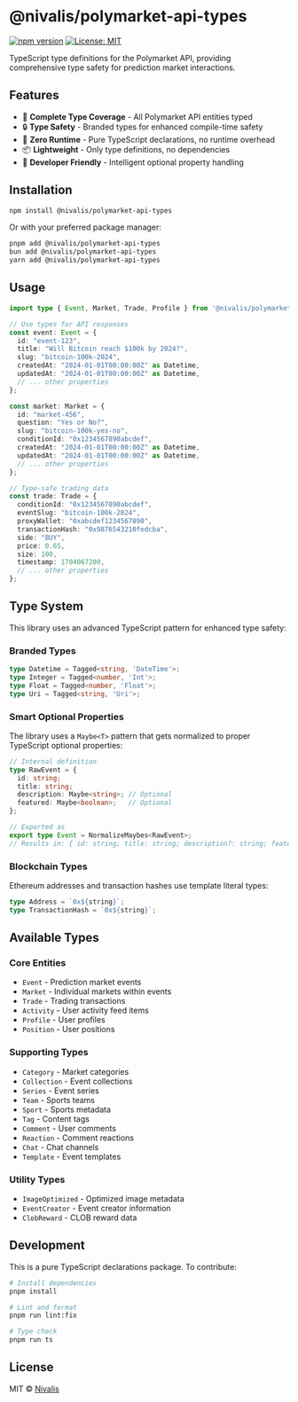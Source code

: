 # @nivalis/polymarket-api-types

[![npm version](https://badge.fury.io/js/@nivalis%2Fpolymarket-api-types.svg)](https://badge.fury.io/js/@nivalis%2Fpolymarket-api-types)
[![License: MIT](https://img.shields.io/badge/License-MIT-yellow.svg)](https://opensource.org/licenses/MIT)

TypeScript type definitions for the Polymarket API, providing comprehensive type safety for prediction market interactions.

## Features

- 🎯 **Complete Type Coverage** - All Polymarket API entities typed
- 🔒 **Type Safety** - Branded types for enhanced compile-time safety
- 🚀 **Zero Runtime** - Pure TypeScript declarations, no runtime overhead
- 📦 **Lightweight** - Only type definitions, no dependencies
- 🔧 **Developer Friendly** - Intelligent optional property handling

## Installation

```bash
npm install @nivalis/polymarket-api-types
```

Or with your preferred package manager:

```bash
pnpm add @nivalis/polymarket-api-types
bun add @nivalis/polymarket-api-types
yarn add @nivalis/polymarket-api-types
```

## Usage

```typescript
import type { Event, Market, Trade, Profile } from '@nivalis/polymarket-api-types';

// Use types for API responses
const event: Event = {
  id: "event-123",
  title: "Will Bitcoin reach $100k by 2024?",
  slug: "bitcoin-100k-2024",
  createdAt: "2024-01-01T00:00:00Z" as Datetime,
  updatedAt: "2024-01-01T00:00:00Z" as Datetime,
  // ... other properties
};

const market: Market = {
  id: "market-456",
  question: "Yes or No?",
  slug: "bitcoin-100k-yes-no",
  conditionId: "0x1234567890abcdef",
  createdAt: "2024-01-01T00:00:00Z" as Datetime,
  updatedAt: "2024-01-01T00:00:00Z" as Datetime,
  // ... other properties
};

// Type-safe trading data
const trade: Trade = {
  conditionId: "0x1234567890abcdef",
  eventSlug: "bitcoin-100k-2024",
  proxyWallet: "0xabcdef1234567890",
  transactionHash: "0x9876543210fedcba",
  side: "BUY",
  price: 0.65,
  size: 100,
  timestamp: 1704067200,
  // ... other properties
};
```

## Type System

This library uses an advanced TypeScript pattern for enhanced type safety:

### Branded Types

```typescript
type Datetime = Tagged<string, 'DateTime'>;
type Integer = Tagged<number, 'Int'>;
type Float = Tagged<number, 'Float'>;
type Uri = Tagged<string, 'Uri'>;
```

### Smart Optional Properties

The library uses a `Maybe<T>` pattern that gets normalized to proper TypeScript optional properties:

```typescript
// Internal definition
type RawEvent = {
  id: string;
  title: string;
  description: Maybe<string>; // Optional
  featured: Maybe<boolean>;   // Optional
};

// Exported as
export type Event = NormalizeMaybes<RawEvent>;
// Results in: { id: string; title: string; description?: string; featured?: boolean; }
```

### Blockchain Types

Ethereum addresses and transaction hashes use template literal types:

```typescript
type Address = `0x${string}`;
type TransactionHash = `0x${string}`;
```

## Available Types

### Core Entities
- `Event` - Prediction market events
- `Market` - Individual markets within events  
- `Trade` - Trading transactions
- `Activity` - User activity feed items
- `Profile` - User profiles
- `Position` - User positions

### Supporting Types
- `Category` - Market categories
- `Collection` - Event collections
- `Series` - Event series
- `Team` - Sports teams
- `Sport` - Sports metadata
- `Tag` - Content tags
- `Comment` - User comments
- `Reaction` - Comment reactions
- `Chat` - Chat channels
- `Template` - Event templates

### Utility Types
- `ImageOptimized` - Optimized image metadata
- `EventCreator` - Event creator information
- `ClobReward` - CLOB reward data

## Development

This is a pure TypeScript declarations package. To contribute:

```bash
# Install dependencies
pnpm install

# Lint and format
pnpm run lint:fix

# Type check
pnpm run ts
```

## License

MIT © [Nivalis](https://github.com/nivalis-studio)
